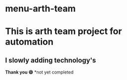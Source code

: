 # menu-arth-team
<h1>This is arth team project for automation</h1> 
<h2>I slowly adding technology's</h2>
<b>Thank you 😄</b>
*not yet completed 
